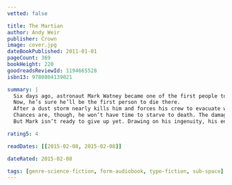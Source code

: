 ```yaml
---
vetted: false

title: The Martian
author: Andy Weir
publisher: Crown
image: cover.jpg
dateBookPublished: 2011-01-01
pageCount: 369
bookHeight: 220
goodreadsReviewId: 1194665528
isbn13: 9780804139021

summary: |
  Six days ago, astronaut Mark Watney became one of the first people to walk on Mars. 
  Now, he’s sure he’ll be the first person to die there.
  After a dust storm nearly kills him and forces his crew to evacuate while thinking him dead, Mark finds himself stranded and completely alone with no way to even signal Earth that he’s alive—and even if he could get word out, his supplies would be gone long before a rescue could arrive. 
  Chances are, though, he won’t have time to starve to death. The damaged machinery, unforgiving environment, or plain-old “human error” are much more likely to kill him first. 
  But Mark isn’t ready to give up yet. Drawing on his ingenuity, his engineering skills — and a relentless, dogged refusal to quit — he steadfastly confronts one seemingly insurmountable obstacle after the next. Will his resourcefulness be enough to overcome the impossible odds against him?

rating5: 4

readDates: [[2015-02-08, 2015-02-08]]

dateRated: 2015-02-08

tags: [genre-science-fiction, form-audiobook, type-fiction, sub-space]
---
```

